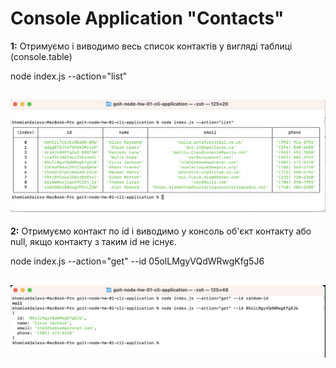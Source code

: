 # Console Application "Contacts"

<div align="left">
<p><b>1:</b> Отримуємо і виводимо весь список контактів у вигляді таблиці (console.table)</p>
<p>node index.js --action="list"</p>
</div>

## ![preview](./assets/1-list.png)

<div align="left">
<p><b>2:</b> Отримуємо контакт по id і виводимо у консоль об'єкт контакту або null, якщо контакту з таким id не існує.</p>
<p>node index.js --action="get" --id 05olLMgyVQdWRwgKfg5J6</p>
</div>

## ![preview](./assets/2-get.png)
